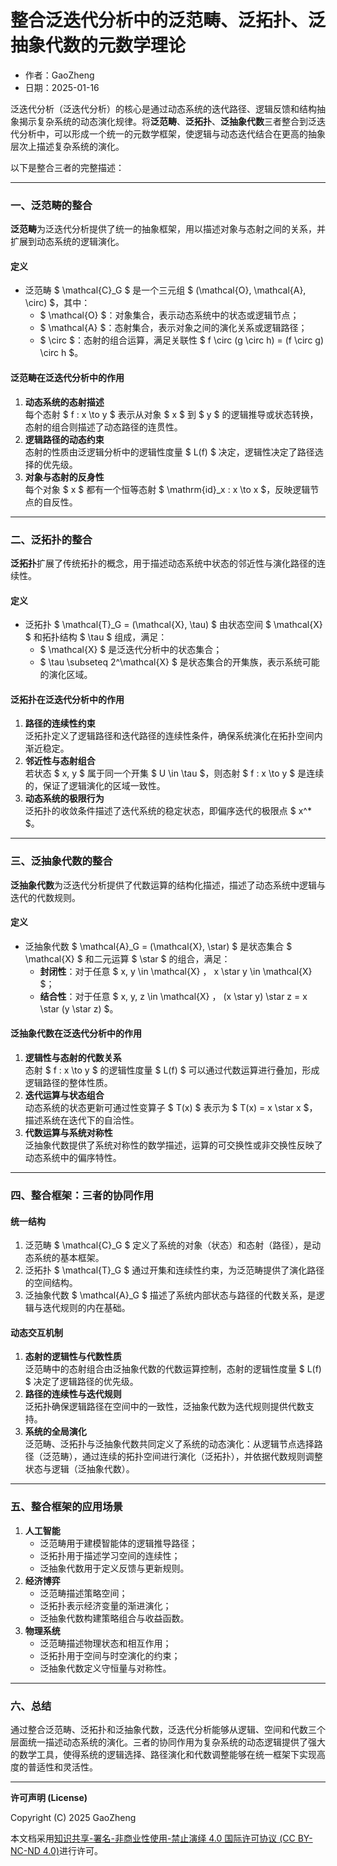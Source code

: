 # **整合泛迭代分析中的泛范畴、泛拓扑、泛抽象代数的元数学理论**

- 作者：GaoZheng
- 日期：2025-01-16

泛迭代分析（泛迭代分析）的核心是通过动态系统的迭代路径、逻辑反馈和结构抽象揭示复杂系统的动态演化规律。将**泛范畴**、**泛拓扑**、**泛抽象代数**三者整合到泛迭代分析中，可以形成一个统一的元数学框架，使逻辑与动态迭代结合在更高的抽象层次上描述复杂系统的演化。

以下是整合三者的完整描述：

---

### 一、泛范畴的整合
**泛范畴**为泛迭代分析提供了统一的抽象框架，用以描述对象与态射之间的关系，并扩展到动态系统的逻辑演化。

#### **定义**
- 泛范畴 $ \mathcal{C}_G $ 是一个三元组 $ (\mathcal{O}, \mathcal{A}, \circ) $，其中：
  - $ \mathcal{O} $：对象集合，表示动态系统中的状态或逻辑节点；
  - $ \mathcal{A} $：态射集合，表示对象之间的演化关系或逻辑路径；
  - $ \circ $：态射的组合运算，满足关联性 $ f \circ (g \circ h) = (f \circ g) \circ h $。

#### **泛范畴在泛迭代分析中的作用**
1. **动态系统的态射描述**  
   每个态射 $ f : x \to y $ 表示从对象 $ x $ 到 $ y $ 的逻辑推导或状态转换，态射的组合则描述了动态路径的连贯性。
2. **逻辑路径的动态约束**  
   态射的性质由泛逻辑分析中的逻辑性度量 $ L(f) $ 决定，逻辑性决定了路径选择的优先级。
3. **对象与态射的反身性**  
   每个对象 $ x $ 都有一个恒等态射 $ \mathrm{id}_x : x \to x $，反映逻辑节点的自反性。

---

### 二、泛拓扑的整合
**泛拓扑**扩展了传统拓扑的概念，用于描述动态系统中状态的邻近性与演化路径的连续性。

#### **定义**
- 泛拓扑 $ \mathcal{T}_G = (\mathcal{X}, \tau) $ 由状态空间 $ \mathcal{X} $ 和拓扑结构 $ \tau $ 组成，满足：
  - $ \mathcal{X} $ 是泛迭代分析中的状态集合；
  - $ \tau \subseteq 2^\mathcal{X} $ 是状态集合的开集族，表示系统可能的演化区域。

#### **泛拓扑在泛迭代分析中的作用**
1. **路径的连续性约束**  
   泛拓扑定义了逻辑路径和迭代路径的连续性条件，确保系统演化在拓扑空间内渐近稳定。
2. **邻近性与态射组合**  
   若状态 $ x, y $ 属于同一个开集 $ U \in \tau $，则态射 $ f : x \to y $ 是连续的，保证了逻辑演化的区域一致性。
3. **动态系统的极限行为**  
   泛拓扑的收敛条件描述了迭代系统的稳定状态，即偏序迭代的极限点 $ x^* $。

---

### 三、泛抽象代数的整合
**泛抽象代数**为泛迭代分析提供了代数运算的结构化描述，描述了动态系统中逻辑与迭代的代数规则。

#### **定义**
- 泛抽象代数 $ \mathcal{A}_G = (\mathcal{X}, \star) $ 是状态集合 $ \mathcal{X} $ 和二元运算 $ \star $ 的组合，满足：
  - **封闭性**：对于任意 $ x, y \in \mathcal{X} $，$ x \star y \in \mathcal{X} $；
  - **结合性**：对于任意 $ x, y, z \in \mathcal{X} $，$ (x \star y) \star z = x \star (y \star z) $。

#### **泛抽象代数在泛迭代分析中的作用**
1. **逻辑性与态射的代数关系**  
   态射 $ f : x \to y $ 的逻辑性度量 $ L(f) $ 可以通过代数运算进行叠加，形成逻辑路径的整体性质。
2. **迭代运算与状态组合**  
   动态系统的状态更新可通过性变算子 $ T(x) $ 表示为 $ T(x) = x \star x $，描述系统在迭代下的自洽性。
3. **代数运算与系统对称性**  
   泛抽象代数提供了系统对称性的数学描述，运算的可交换性或非交换性反映了动态系统中的偏序特性。

---

### 四、整合框架：三者的协同作用

#### **统一结构**
1. 泛范畴 $ \mathcal{C}_G $ 定义了系统的对象（状态）和态射（路径），是动态系统的基本框架。
2. 泛拓扑 $ \mathcal{T}_G $ 通过开集和连续性约束，为泛范畴提供了演化路径的空间结构。
3. 泛抽象代数 $ \mathcal{A}_G $ 描述了系统内部状态与路径的代数关系，是逻辑与迭代规则的内在基础。

#### **动态交互机制**
1. **态射的逻辑性与代数性质**  
   泛范畴中的态射组合由泛抽象代数的代数运算控制，态射的逻辑性度量 $ L(f) $ 决定了逻辑路径的优先级。
2. **路径的连续性与迭代规则**  
   泛拓扑确保逻辑路径在空间中的一致性，泛抽象代数为迭代规则提供代数支持。
3. **系统的全局演化**  
   泛范畴、泛拓扑与泛抽象代数共同定义了系统的动态演化：从逻辑节点选择路径（泛范畴），通过连续的拓扑空间进行演化（泛拓扑），并依据代数规则调整状态与逻辑（泛抽象代数）。

---

### 五、整合框架的应用场景
1. **人工智能**  
   - 泛范畴用于建模智能体的逻辑推导路径；
   - 泛拓扑用于描述学习空间的连续性；
   - 泛抽象代数用于定义反馈与更新规则。
2. **经济博弈**  
   - 泛范畴描述策略空间；
   - 泛拓扑表示经济变量的渐进演化；
   - 泛抽象代数构建策略组合与收益函数。
3. **物理系统**  
   - 泛范畴描述物理状态和相互作用；
   - 泛拓扑用于空间与时空演化的约束；
   - 泛抽象代数定义守恒量与对称性。

---

### 六、总结
通过整合泛范畴、泛拓扑和泛抽象代数，泛迭代分析能够从逻辑、空间和代数三个层面统一描述动态系统的演化。三者的协同作用为复杂系统的动态逻辑提供了强大的数学工具，使得系统的逻辑选择、路径演化和代数调整能够在统一框架下实现高度的普适性和灵活性。

---

**许可声明 (License)**

Copyright (C) 2025 GaoZheng 

本文档采用[知识共享-署名-非商业性使用-禁止演绎 4.0 国际许可协议 (CC BY-NC-ND 4.0)](https://creativecommons.org/licenses/by-nc-nd/4.0/deed.zh-Hans)进行许可。
